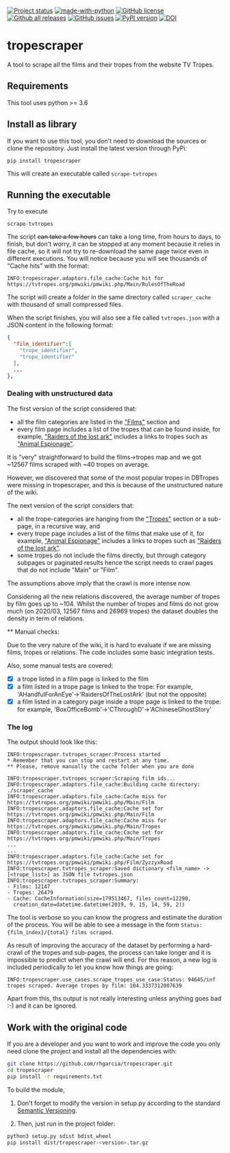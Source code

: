 [![Project status](https://travis-ci.com/rhgarcia/tropescraper.svg?branch=master)](https://travis-ci.com/rhgarcia/tropescraper)
[![made-with-python](https://img.shields.io/badge/Made%20with-Python-1f425f.svg)](https://www.python.org/)
[![GitHub license](https://img.shields.io/github/license/rhgarcia/tropescraper.svg)](https://github.com/rhgarcia/tropescraper/blob/master/LICENSE)
[![Github all releases](https://img.shields.io/github/downloads/rhgarcia/tropescraper/total.svg)](https://GitHub.com/rhgarcia/tropescraper/releases/)
[![GitHub issues](https://img.shields.io/github/issues/rhgarcia/tropescraper.svg)](https://GitHub.com/Naereen/rhgarcia/tropescraper/)
[![PyPI version](https://badge.fury.io/py/tropescraper.svg)](https://badge.fury.io/py/tropescraper)
[![DOI](https://zenodo.org/badge/DOI/10.5281/zenodo.3408587.svg)](https://doi.org/10.5281/zenodo.3408587)

# tropescraper

A tool to scrape all the films and their tropes 
from the website TV Tropes.

## Requirements

This tool uses python >= 3.6 

## Install as library

If you want to use this tool, you don't need to download the sources
or clone the repository. Just install the latest version through PyPi:
```
pip install tropescraper
```
This will create an executable called `scrape-tvtropes`

## Running the executable

Try to execute
```
scrape-tvtropes
```

The script ~~can take a few hours~~ can take a long time, from hours to days,
to finish, but don't worry,
it can be stopped at any moment because it relies in file cache, so
it will not try to re-download the same page twice even in
different executions. You will notice because you will see
thousands of "Cache hits" with the format:
```
INFO:tropescraper.adaptors.file_cache:Cache hit for https://tvtropes.org/pmwiki/pmwiki.php/Main/RulesOfTheRoad
```

The script will create a folder in the same directory called `scraper_cache`
with thousand of small compressed files.

When the script finishes, you will also see a file called `tvtropes.json`
with a JSON content in the following format:

```json
{
  "film_identifier":[
    "trope_identifier", 
    "trope_identifier"
  ],
  ...
}, 
```

### Dealing with unstructured data

The first version of the script considered that:
- all the film categories are listed in the ["Films"](https://tvtropes.org/pmwiki/pmwiki.php/Main/Film) section and
- every film page includes a list of the tropes that can be found inside, for example, 
["Raiders of the lost ark"](https://tvtropes.org/pmwiki/pmwiki.php/Film/RaidersOfTheLostArk)
includes a links to tropes such as ["Animal Espionage"](https://tvtropes.org/pmwiki/pmwiki.php/Main/AnimalEspionage).

It is "very" straightforward to build the films->tropes map and we got ~12567 films scraped with ~40 tropes on average.

However, we discovered that some of the most popular tropes in DBTropes were missing 
in tropescraper, and this is because of the unstructured nature of the wiki.

The next version of the script considers that: 
- all the trope-categories are hanging from the ["Tropes"](https://tvtropes.org/pmwiki/pmwiki.php/Main/Tropes) section or 
a sub-page, in a recursive way, and
- every trope page includes a list of the films that make use of it, for example,
["Animal Espionage"](https://tvtropes.org/pmwiki/pmwiki.php/Main/AnimalEspionage) 
includes a links to tropes such as ["Raiders of the lost ark"](https://tvtropes.org/pmwiki/pmwiki.php/Film/RaidersOfTheLostArk).
- some tropes do not include the films directly, but through category subpages
or paginated results hence the script needs to crawl pages that do not include "Main" 
or "Film".

The assumptions above imply that the crawl is more intense now.

Considering all the new relations discovered, the average number of tropes by film goes up to ~104.
Whilst the number of tropes and films do not grow much (on 2020/03, 12567 films and 26969 tropes)
the dataset doubles the density in term of relations.


** Manual checks:

Due to the very nature of the wiki, it is hard to evaluate if we are missing films,
tropes or relations. The code includes some basic integration tests.

Also, some manual tests are covered:

- [x] a trope listed in a film page is linked to the film
- [x] a film listed in a trope page is linked to the trope:
For example, 'AHandfulForAnEye'->'RaidersOfTheLostArk' (but not the opposite)
- [x] a film listed in a category page inside a trope page is linked to the trope:
for example, 'BoxOfficeBomb'->'CThroughD'->'AChineseGhostStory'

### The log

The output should look like this:
```log
INFO:tropescraper.tvtropes_scraper:Process started
* Remember that you can stop and restart at any time.
** Please, remove manually the cache folder when you are done

INFO:tropescraper.tvtropes_scraper:Scraping film ids...
INFO:tropescraper.adaptors.file_cache:Building cache directory: ./scraper_cache
INFO:tropescraper.adaptors.file_cache:Cache miss for https://tvtropes.org/pmwiki/pmwiki.php/Main/Film
INFO:tropescraper.adaptors.file_cache:Cache set for https://tvtropes.org/pmwiki/pmwiki.php/Main/Film
INFO:tropescraper.adaptors.file_cache:Cache miss for https://tvtropes.org/pmwiki/pmwiki.php/Main/Tropes
INFO:tropescraper.adaptors.file_cache:Cache set for https://tvtropes.org/pmwiki/pmwiki.php/Main/Tropes
...
...
INFO:tropescraper.adaptors.file_cache:Cache set for https://tvtropes.org/pmwiki/pmwiki.php/Film/ZyzzyxRoad
INFO:tropescraper.tvtropes_scraper:Saved dictionary <film_name> -> [<trope_list>] as JSON file tvtropes.json
INFO:tropescraper.tvtropes_scraper:Summary:
- Films: 12147
- Tropes: 26479
- Cache: CacheInformation(size=179513467, files_count=12290, 
  creation_date=datetime.datetime(2019, 9, 15, 14, 59, 2))
```

The tool is verbose so you can know the progress and estimate the
duration of the process. You will be able to see a message
in the form `Status: {film_index}/{total} films scraped`.

As result of improving the accuracy of the dataset by performing a hard-crawl of the
tropes and sub-pages, the process can take longer and it is
impossible to predict when the crawl will end. For this reason, a new log is included
periodically to let you know how things are going:

```
INFO:tropescraper.use_cases.scrape_tropes_use_case:Status: 94645/inf tropes scraped. Average tropes by film: 104.3337312007639
```

Apart from this, ths output is not really interesting unless
anything goes bad :-) and it can be ignored.
 

## Work with the original code

If you are a developer and you want to work and improve the code
you only need clone the project and install all the dependencies with:

```bash
git clone https://github.com/rhgarcia/tropescraper.git
cd tropescraper
pip install -r requirements.txt
```

To build the module, 

1. Don't forget to modify the version in setup.py
according to the standard [Semantic Versioning](https://semver.org/).

2. Then, just run in the project folder:
```bash
python3 setup.py sdist bdist_wheel
pip install dist/tropescraper-<version>.tar.gz
```
